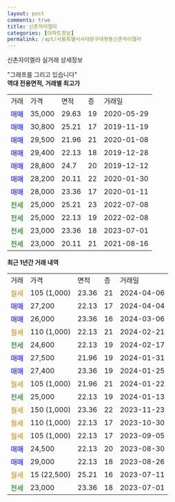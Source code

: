 ```yaml
---
layout: post
comments: true
title: 신촌자이엘라
categories: [아파트정보]
permalink: /apt/서울특별시서대문구대현동신촌자이엘라
---
```


신촌자이엘라 실거래 상세정보

<script type="text/javascript">
  google.charts.load('current', {'packages':['line', 'corechart']});
  google.charts.setOnLoadCallback(drawChart);

  function drawChart() {
    var data = new google.visualization.DataTable();
    data.addColumn('date', '거래일');
    data.addColumn('number', "매매");
    data.addColumn('number', "전세");
    data.addColumn('number', "전매");

    data.addRows([[new Date(Date.parse("2024-04-06")), null, null, null], [new Date(Date.parse("2024-04-04")), 27200, null, null], [new Date(Date.parse("2024-03-06")), 26000, null, null], [new Date(Date.parse("2024-02-21")), null, null, null], [new Date(Date.parse("2024-02-17")), null, 24600, null], [new Date(Date.parse("2024-01-31")), 27500, null, null], [new Date(Date.parse("2024-01-25")), 27400, null, null], [new Date(Date.parse("2024-01-22")), null, null, null], [new Date(Date.parse("2024-01-13")), null, 25000, null], [new Date(Date.parse("2023-11-23")), null, null, null], [new Date(Date.parse("2023-10-30")), null, null, null], [new Date(Date.parse("2023-09-05")), null, null, null], [new Date(Date.parse("2023-08-30")), 24500, null, null], [new Date(Date.parse("2023-08-26")), 29000, null, null], [new Date(Date.parse("2023-07-11")), null, null, null], [new Date(Date.parse("2023-07-01")), null, 23000, null]]);

    var options = {
      hAxis: {
        format: 'yyyy/MM/dd'
      },    
      lineWidth: 0,
      pointsVisible: true,    
      title: '최근 1년간 유형별 실거래가 분포',
      legend: { position: 'bottom' }
    };

    var formatter = new google.visualization.NumberFormat({pattern:'###,###'} );
    formatter.format(data, 1);
    formatter.format(data, 2);
    
    setTimeout(function() {
        var chart = new google.visualization.LineChart(document.getElementById('columnchart_material'));
        chart.draw(data, (options));
        document.getElementById('loading').style.display = 'none';
    }, 200);
  }
</script>


<div id="loading" style="z-index:20; display: block; margin-left: 0px">"그래프를 그리고 있습니다"</div>
<div id="columnchart_material" style="width: 95%; margin-left: 0px; display: block"></div>
<!-- contents start -->
<b>역대 전용면적, 거래별 최고가</b>
<table class="sortable">
    <tr>
      <td>거래</td>
      <td>가격</td>
      <td>면적</td>
      <td>층</td>
      <td>거래일</td>
    </tr>
        <tr>
          <td><a style="color: blue">매매</a></td>
          <td>35,000</td>
          <td>29.63</td>
          <td>19</td>
          <td>2020-05-29</td>
        </tr>            <tr>
          <td><a style="color: blue">매매</a></td>
          <td>30,800</td>
          <td>25.21</td>
          <td>17</td>
          <td>2019-11-19</td>
        </tr>            <tr>
          <td><a style="color: blue">매매</a></td>
          <td>29,500</td>
          <td>21.96</td>
          <td>21</td>
          <td>2020-01-08</td>
        </tr>            <tr>
          <td><a style="color: blue">매매</a></td>
          <td>29,400</td>
          <td>22.13</td>
          <td>18</td>
          <td>2019-12-28</td>
        </tr>            <tr>
          <td><a style="color: blue">매매</a></td>
          <td>28,800</td>
          <td>24.7</td>
          <td>20</td>
          <td>2019-12-12</td>
        </tr>            <tr>
          <td><a style="color: blue">매매</a></td>
          <td>28,200</td>
          <td>20.11</td>
          <td>22</td>
          <td>2020-01-30</td>
        </tr>            <tr>
          <td><a style="color: blue">매매</a></td>
          <td>28,000</td>
          <td>23.36</td>
          <td>17</td>
          <td>2020-01-11</td>
        </tr>        
        <tr>
              <td><a style="color: darkgreen">전세</a></td>
              <td>25,000</td>
              <td>25.21</td>
              <td>23</td>
              <td>2022-07-08</td>
            </tr>            <tr>
              <td><a style="color: darkgreen">전세</a></td>
              <td>25,000</td>
              <td>22.13</td>
              <td>19</td>
              <td>2022-02-08</td>
            </tr>            <tr>
              <td><a style="color: darkgreen">전세</a></td>
              <td>23,000</td>
              <td>23.36</td>
              <td>18</td>
              <td>2023-07-01</td>
            </tr>            <tr>
              <td><a style="color: darkgreen">전세</a></td>
              <td>23,000</td>
              <td>20.11</td>
              <td>21</td>
              <td>2021-08-16</td>
            </tr>        
    
</table>

<b>최근 1년간 거래 내역</b>

<table class="sortable">
    <tr>
      <td>거래</td>
      <td>가격</td>
      <td>면적</td>
      <td>층</td>
      <td>거래일</td>
    </tr>
    <tr>
      <td><a style="color: darkgoldenrod">월세</a></td>
      <td>105 (1,000)</td>
      <td>23.36</td>
      <td>21</td>
      <td>2024-04-06</td>
    </tr>          <tr>
      <td><a style="color: blue">매매</a></td>
      <td>27,200</td>
      <td>22.13</td>
      <td>17</td>
      <td>2024-04-04</td>
    </tr>          <tr>
      <td><a style="color: blue">매매</a></td>
      <td>26,000</td>
      <td>23.36</td>
      <td>16</td>
      <td>2024-03-06</td>
    </tr>          <tr>
      <td><a style="color: darkgoldenrod">월세</a></td>
      <td>110 (1,000)</td>
      <td>22.13</td>
      <td>21</td>
      <td>2024-02-21</td>
    </tr>          <tr>
      <td><a style="color: darkgreen">전세</a></td>
      <td>24,600</td>
      <td>22.13</td>
      <td>19</td>
      <td>2024-02-17</td>
    </tr>          <tr>
      <td><a style="color: blue">매매</a></td>
      <td>27,500</td>
      <td>21.96</td>
      <td>19</td>
      <td>2024-01-31</td>
    </tr>          <tr>
      <td><a style="color: blue">매매</a></td>
      <td>27,400</td>
      <td>23.36</td>
      <td>19</td>
      <td>2024-01-25</td>
    </tr>          <tr>
      <td><a style="color: darkgoldenrod">월세</a></td>
      <td>105 (1,000)</td>
      <td>21.96</td>
      <td>21</td>
      <td>2024-01-22</td>
    </tr>          <tr>
      <td><a style="color: darkgreen">전세</a></td>
      <td>25,000</td>
      <td>22.13</td>
      <td>19</td>
      <td>2024-01-13</td>
    </tr>          <tr>
      <td><a style="color: darkgoldenrod">월세</a></td>
      <td>150 (1,000)</td>
      <td>23.36</td>
      <td>22</td>
      <td>2023-11-23</td>
    </tr>          <tr>
      <td><a style="color: darkgoldenrod">월세</a></td>
      <td>110 (1,000)</td>
      <td>22.13</td>
      <td>17</td>
      <td>2023-10-30</td>
    </tr>          <tr>
      <td><a style="color: darkgoldenrod">월세</a></td>
      <td>105 (1,000)</td>
      <td>22.13</td>
      <td>17</td>
      <td>2023-09-05</td>
    </tr>          <tr>
      <td><a style="color: blue">매매</a></td>
      <td>24,500</td>
      <td>22.13</td>
      <td>20</td>
      <td>2023-08-30</td>
    </tr>          <tr>
      <td><a style="color: blue">매매</a></td>
      <td>29,000</td>
      <td>22.13</td>
      <td>18</td>
      <td>2023-08-26</td>
    </tr>          <tr>
      <td><a style="color: darkgoldenrod">월세</a></td>
      <td>15 (22,500)</td>
      <td>25.21</td>
      <td>16</td>
      <td>2023-07-11</td>
    </tr>          <tr>
      <td><a style="color: darkgreen">전세</a></td>
      <td>23,000</td>
      <td>23.36</td>
      <td>18</td>
      <td>2023-07-01</td>
    </tr>      </table>
<!-- contents end -->    

